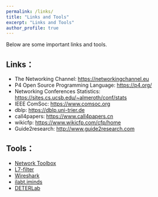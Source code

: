 ```yaml
---
permalink: /links/
title: "Links and Tools"
excerpt: "Links and Tools"
author_profile: true
---
```

Below are some important links and tools. 

Links：
--------
* The Networking Channel: <a href="http://https://networkingchannel.eu" target="_blank">https://networkingchannel.eu</a>
* P4 Open Source Programming Language: <a href="https://p4.org/" target="_blank">https://p4.org/</a>
* Networking Conferences Statistics: <a href="https://sites.cs.ucsb.edu/~almeroth/conf/stats/" target="_blank">https://sites.cs.ucsb.edu/~almeroth/conf/stats</a>
* IEEE ComSoc: <a href="https://www.comsoc.org/" target="_blank">https://www.comsoc.org</a>
* dblp: <a href="https://dblp.uni-trier.de/" target="_blank">https://dblp.uni-trier.de</a>
* call4papers: <a href="https://www.call4papers.cn/" target="_blank">https://www.call4papers.cn</a>
* wikicfp: <a href="https://https://www.wikicfp.com/cfp/home/" target="_blank">https://www.wikicfp.com/cfp/home</a>
* Guide2research: <a href="http://www.guide2research.com/" target="_blank">http://www.guide2research.com</a>


Tools：
--------
* <a href="http://www.cis.syr.edu/~wedu/Teaching/cis758/netw522/netwox-doc_html/tools/" target="_blank">Network Toolbox</a>
* <a href="http://l7-filter.sourceforge.net/" target="_blank">L7-filter</a>
* <a href="https://www.wireshark.org/" target="_blank">Wireshark</a>
* <a href="http://ilabt.iminds.be/testbeds" target="_blank">ilabt.iminds</a>
* <a href="https://deter-project.org/" target="_blank">DETERLab</a>
